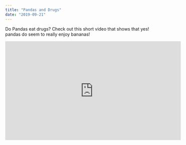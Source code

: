 ```yaml
---
title: "Pandas and Drugs"
date: "2019-09-21"
---
```


Do Pandas eat drugs? Check out this short video that shows that yes! pandas do
seem to really enjoy bananas!

<iframe width="560" height="315" src="https://www.youtube.com/embed/4SZl1r2O_bY" frameborder="0" allowfullscreen></iframe>